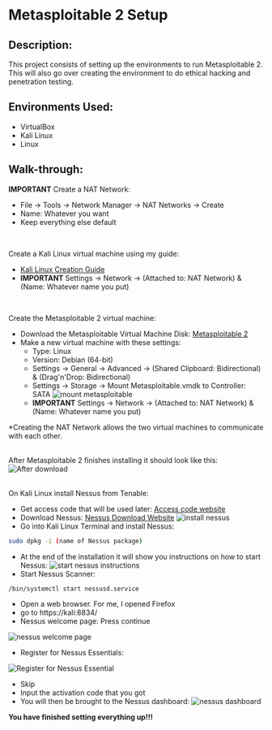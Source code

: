 <h1>Metasploitable 2 Setup</h1>

<h2>Description:</h2>

This project consists of setting up the environments to run Metasploitable 2. This will also go over creating the environment to do ethical hacking and penetration testing.

<h2>Environments Used:</h2>

- VirtualBox
- Kali Linux
- Linux

<h2>Walk-through:</h2>

<b>IMPORTANT</b> Create a NAT Network:
  - File -> Tools -> Network Manager -> NAT Networks -> Create
  - Name: Whatever you want
  - Keep everything else default
<br>

Create a Kali Linux virtual machine using my guide:
  - [Kali Linux Creation Guide](https://github.com/ntieu4328/Virtual-Box-Kali-Linux)
  - <b>IMPORTANT</b> Settings -> Network -> (Attached to: NAT Network) & (Name: Whatever name you put)
<br>

Create the Metasploitable 2 virtual machine:
  - Download the Metasploitable Virtual Machine Disk: [Metasploitable 2](https://sourceforge.net/projects/metasploitable/)
  - Make a new virtual machine with these settings:
    - Type: Linux
    - Version: Debian (64-bit)
    - Settings -> General -> Advanced -> (Shared Clipboard: Bidirectional) & (Drag'n'Drop: Bidirectional)
    - Settings -> Storage -> Mount Metasploitable.vmdk to Controller: SATA
![mount metasploitable](https://github.com/ntieu4328/Metasploitable-2-Setup-/assets/156137990/e722778d-c05a-4570-bf87-bfdb10e8cbd0)
    - <b>IMPORTANT</b> Settings -> Network -> (Attached to: NAT Network) & (Name: Whatever name you put)
   
*Creating the NAT Network allows the two virtual machines to communicate with each other.
<br>
<br>

After Metasploitable 2 finishes installing it should look like this:
![After download](https://github.com/ntieu4328/Metasploitable-2-Setup-/assets/156137990/e8d228e2-2b22-48b2-9239-d7db2153d533)
<br>
<br>

On Kali Linux install Nessus from Tenable:
  - Get access code that will be used later: [Access code website](https://www.tenable.com/products/nessus/nessus-essentials)
  - Download Nessus: [Nessus Download Website](https://www.tenable.com/downloads/nessus?loginAttempted=true)
![install nessus](https://github.com/ntieu4328/Metasploitable-2-Setup-/assets/156137990/84e1382e-c82b-488a-b7a8-758e448308fe)
  - Go into Kali Linux Terminal and install Nessus:
```bash
sudo dpkg -i (name of Nessus package)
```
  - At the end of the installation it will show you instructions on how to start Nessus:
![start nessus instructions](https://github.com/ntieu4328/Metasploitable-2-Setup-/assets/156137990/77c07ec2-1bfc-4f81-90e0-102b8bf46174)
  - Start Nessus Scanner:
```bash
/bin/systemctl start nessusd.service
```
  - Open a web browser. For me, I opened Firefox
  - go to https://kali:8834/
  - Nessus welcome page: Press continue

![nessus welcome page](https://github.com/ntieu4328/Metasploitable-2-Setup-/assets/156137990/947a694e-984d-42ac-9174-55f24720cca8)

  - Register for Nessus Essentials:

![Register for Nessus Essential](https://github.com/ntieu4328/Metasploitable-2-Setup-/assets/156137990/b7f0681e-8ee0-4ba8-ad5e-6671f0100018)
  
  - Skip
  - Input the activation code that you got
  - You will then be brought to the Nessus dashboard:
![nessus dashboard](https://github.com/ntieu4328/Metasploitable-2-Setup-/assets/156137990/51f6520c-635a-499d-8a79-8202d56fb65f)

<b>You have finished setting everything up!!!</b>
